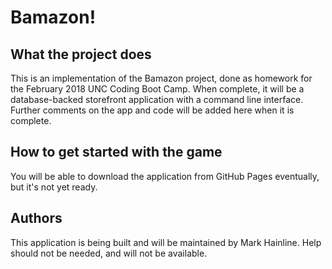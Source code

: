 # Bamazon!

## What the project does
This is an implementation of the Bamazon project, done as homework for the February 2018 UNC Coding Boot Camp. When complete, it will be a database-backed storefront application with a command line interface. Further comments on the app and code will be added here when it is complete.

## How to get started with the game
You will be able to download the application from GitHub Pages eventually, but it's not yet ready.

## Authors
This application is being built and will be maintained by Mark Hainline. Help should not be needed, and will not be available.

